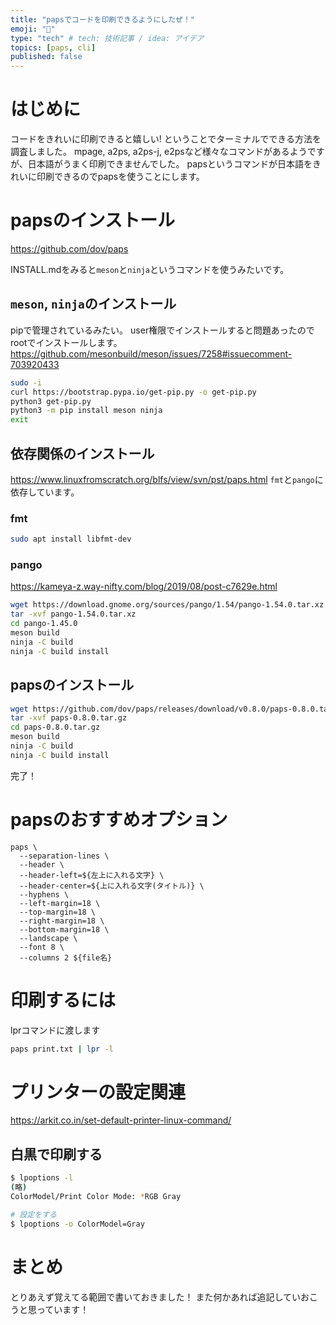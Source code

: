 ```yaml
---
title: "papsでコードを印刷できるようにしたぜ！"
emoji: "🌟"
type: "tech" # tech: 技術記事 / idea: アイデア
topics: [paps, cli]
published: false
---
```

# はじめに 
コードをきれいに印刷できると嬉しい!
ということでターミナルでできる方法を調査しました。
mpage, a2ps, a2ps-j, e2psなど様々なコマンドがあるようですが、日本語がうまく印刷できませんでした。
papsというコマンドが日本語をきれいに印刷できるのでpapsを使うことにします。
# papsのインストール
https://github.com/dov/paps

INSTALL.mdをみると`meson`と`ninja`というコマンドを使うみたいです。

## `meson`, `ninja`のインストール
pipで管理されているみたい。
user権限でインストールすると問題あったのでrootでインストールします。
https://github.com/mesonbuild/meson/issues/7258#issuecomment-703920433

```bash
sudo -i
curl https://bootstrap.pypa.io/get-pip.py -o get-pip.py
python3 get-pip.py
python3 -m pip install meson ninja
exit
```

## 依存関係のインストール
https://www.linuxfromscratch.org/blfs/view/svn/pst/paps.html
`fmt`と`pango`に依存しています。

### fmt
```bash
sudo apt install libfmt-dev
```

### pango
https://kameya-z.way-nifty.com/blog/2019/08/post-c7629e.html
```bash
wget https://download.gnome.org/sources/pango/1.54/pango-1.54.0.tar.xz
tar -xvf pango-1.54.0.tar.xz
cd pango-1.45.0
meson build
ninja -C build
ninja -C build install
```

## papsのインストール

```bash
wget https://github.com/dov/paps/releases/download/v0.8.0/paps-0.8.0.tar.gz
tar -xvf paps-0.8.0.tar.gz
cd paps-0.8.0.tar.gz
meson build
ninja -C build
ninja -C build install
```

完了！

# papsのおすすめオプション
```bsah
paps \
  --separation-lines \
  --header \
  --header-left=${左上に入れる文字} \
  --header-center=${上に入れる文字(タイトル)} \
  --hyphens \
  --left-margin=18 \
  --top-margin=18 \
  --right-margin=18 \
  --bottom-margin=18 \
  --landscape \
  --font 8 \
  --columns 2 ${file名}
```

# 印刷するには
lprコマンドに渡します
```bash
paps print.txt | lpr -l
```

# プリンターの設定関連
https://arkit.co.in/set-default-printer-linux-command/
## 白黒で印刷する
```bash
$ lpoptions -l
(略)
ColorModel/Print Color Mode: *RGB Gray

# 設定をする
$ lpoptions -o ColorModel=Gray
```

# まとめ
とりあえず覚えてる範囲で書いておきました！
また何かあれば追記していおこうと思っています！
